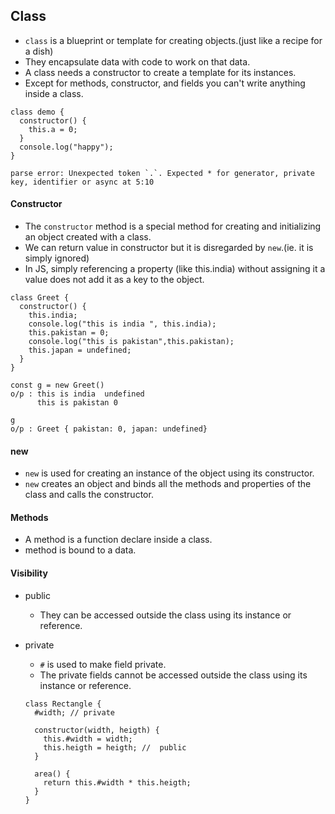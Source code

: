 ## Class

- `class` is a blueprint or template for creating objects.(just like a recipe for a dish)
- They encapsulate data with code to work on that data.
- A class needs a constructor to create a template for its instances.
- Except for methods, constructor, and fields you can't write anything inside a class.

```
class demo {
  constructor() {
    this.a = 0;
  }
  console.log("happy");
}

parse error: Unexpected token `.`. Expected * for generator, private key, identifier or async at 5:10
```

#### Constructor

- The `constructor` method is a special method for creating and initializing an object created with a class.
- We can return value in constructor but it is disregarded by `new`.(ie. it is simply ignored)
- In JS, simply referencing a property (like this.india) without assigning it a value does not add it as a key to the object.

```
class Greet {
  constructor() {
    this.india;
    console.log("this is india ", this.india);
    this.pakistan = 0;
    console.log("this is pakistan",this.pakistan);
    this.japan = undefined;
  }
}

const g = new Greet()
o/p : this is india  undefined
      this is pakistan 0

g
o/p : Greet { pakistan: 0, japan: undefined}
```

#### new

- `new` is used for creating an instance of the object using its constructor.
- `new` creates an object and binds all the methods and properties of the class and calls the constructor.

#### Methods

- A method is a function declare inside a class.
- method is bound to a data.

#### Visibility

- public    

  - They can be accessed outside the class using its instance or reference.

- private

  - `#` is used to make field private.
  - The private fields cannot be accessed outside the class using its instance or reference.

  ```
  class Rectangle {
    #width; // private

    constructor(width, heigth) {
      this.#width = width;
      this.heigth = heigth; //  public
    }

    area() {
      return this.#width * this.heigth;
    }
  }
  ```
